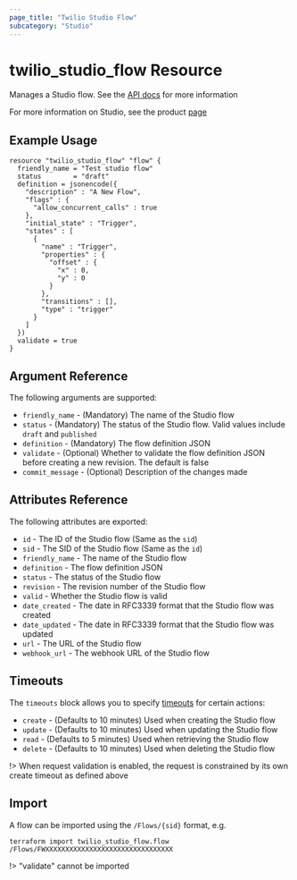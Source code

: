 ```yaml
---
page_title: "Twilio Studio Flow"
subcategory: "Studio"
---
```


# twilio_studio_flow Resource

Manages a Studio flow. See the [API docs](https://www.twilio.com/docs/studio/rest-api/v2/flow) for more information

For more information on Studio, see the product [page](https://www.twilio.com/studio)

## Example Usage

```hcl
resource "twilio_studio_flow" "flow" {
  friendly_name = "Test studio flow"
  status        = "draft"
  definition = jsonencode({
    "description" : "A New Flow",
    "flags" : {
      "allow_concurrent_calls" : true
    },
    "initial_state" : "Trigger",
    "states" : [
      {
        "name" : "Trigger",
        "properties" : {
          "offset" : {
            "x" : 0,
            "y" : 0
          }
        },
        "transitions" : [],
        "type" : "trigger"
      }
    ]
  })
  validate = true
}
```

## Argument Reference

The following arguments are supported:

- `friendly_name` - (Mandatory) The name of the Studio flow
- `status` - (Mandatory) The status of the Studio flow. Valid values include `draft` and `published`
- `definition` - (Mandatory) The flow definition JSON
- `validate` - (Optional) Whether to validate the flow definition JSON before creating a new revision. The default is false
- `commit_message` - (Optional) Description of the changes made

## Attributes Reference

The following attributes are exported:

- `id` - The ID of the Studio flow (Same as the `sid`)
- `sid` - The SID of the Studio flow (Same as the `id`)
- `friendly_name` - The name of the Studio flow
- `definition` - The flow definition JSON
- `status` - The status of the Studio flow
- `revision` - The revision number of the Studio flow
- `valid` - Whether the Studio flow is valid
- `date_created` - The date in RFC3339 format that the Studio flow was created
- `date_updated` - The date in RFC3339 format that the Studio flow was updated
- `url` - The URL of the Studio flow
- `webhook_url` - The webhook URL of the Studio flow

## Timeouts

The `timeouts` block allows you to specify [timeouts](https://www.terraform.io/docs/configuration/resources.html#timeouts) for certain actions:

- `create` - (Defaults to 10 minutes) Used when creating the Studio flow
- `update` - (Defaults to 10 minutes) Used when updating the Studio flow
- `read` - (Defaults to 5 minutes) Used when retrieving the Studio flow
- `delete` - (Defaults to 10 minutes) Used when deleting the Studio flow

!> When request validation is enabled, the request is constrained by its own create timeout as defined above

## Import

A flow can be imported using the `/Flows/{sid}` format, e.g.

```shell
terraform import twilio_studio_flow.flow /Flows/FWXXXXXXXXXXXXXXXXXXXXXXXXXXXXXXXX
```

!> "validate" cannot be imported
